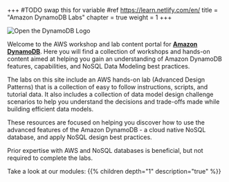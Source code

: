 +++
#TODO swap this for variable
#ref https://learn.netlify.com/en/
title = "Amazon DynamoDB Labs"
chapter = true
weight = 1
+++

![Open the DynamoDB Logo](/images/Amazon-DynamoDB.png)

Welcome to the AWS workshop and lab content portal for **[Amazon DynamoDB](https://docs.aws.amazon.com/amazondynamodb/latest/developerguide/Introduction.html)**. Here you will find a collection of workshops and hands-on content aimed at helping you gain an understanding of Amazon DynamoDB features, capabilities, and NoSQL Data Modeling best practices.

The labs on this site include an AWS hands-on lab (Advanced Design Patterns) that is a collection of easy to follow instructions, scripts, and tutorial data. It also includes a collection of data model design challenge scenarios to help you understand the decisions and trade-offs made while building efficient data models.

These resources are focused on helping you discover how to use the advanced features of the Amazon DynamoDB - a cloud native NoSQL database, and apply NoSQL design best practices.

Prior expertise with AWS and NoSQL databases is beneficial, but not required to complete the labs.

Take a look at our modules:
{{% children  depth="1" description="true" %}}
